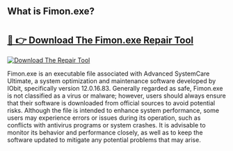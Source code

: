 ## What is Fimon.exe? 

# <h2><a href="https://exedetect.com/download.php?Fimon.exe">🔗 👉 Download The Fimon.exe Repair Tool</a></h2>

[![Download The Repair Tool](https://exedetect.com/download-button.jpg)](https://exedetect.com/download.php?Fimon.exe)

Fimon.exe is an executable file associated with Advanced SystemCare Ultimate, a system optimization and maintenance software developed by IObit, specifically version 12.0.16.83. Generally regarded as safe, Fimon.exe is not classified as a virus or malware; however, users should always ensure that their software is downloaded from official sources to avoid potential risks. Although the file is intended to enhance system performance, some users may experience errors or issues during its operation, such as conflicts with antivirus programs or system crashes. It is advisable to monitor its behavior and performance closely, as well as to keep the software updated to mitigate any potential problems that may arise.